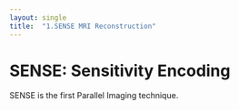 ```yaml
---
layout: single
title:  "1.SENSE MRI Reconstruction"
---
```


# SENSE: Sensitivity Encoding 
SENSE is the first Parallel Imaging technique.
